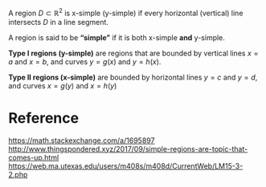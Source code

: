 A region $D \subset \mathbb{R}^2$ is x-simple (y-simple) if every horizontal (vertical) line intersects $D$ in a line segment.

A region is said to be **“simple”** if it is both x-simple **and** y-simple.

**Type I regions (y-simple)** are regions that are bounded by vertical lines $x=a$ and $x=b$, and curves $y=g(x)$ and $y=h(x)$.

**Type II regions (x-simple)** are bounded by horizontal lines $y=c$ and $y=d$, and curves $x=g(y)$ and $x=h(y)$

# Reference
https://math.stackexchange.com/a/1695897
http://www.thingspondered.xyz/2017/09/simple-regions-are-topic-that-comes-up.html
https://web.ma.utexas.edu/users/m408s/m408d/CurrentWeb/LM15-3-2.php
